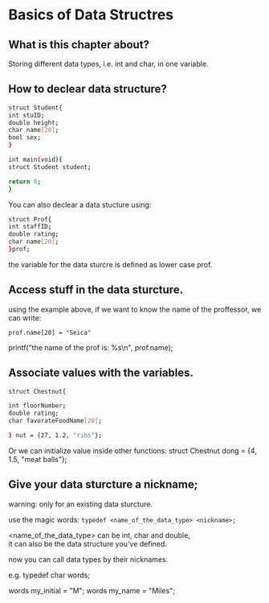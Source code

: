 # Basics of Data Structres

## What is this chapter about?
Storing different data types, i.e. int and char, in one variable.

## How to declear data structure?
```bash
struct Student{
int stuID;
double height;
char name[20];
bool sex;
}

int main(void){
struct Student student;

return 0;
}

```

You can also declear a data stucture using:

```bash
struct Prof{
int staffID;
double rating;
char name[20];
}prof;

```

the variable for the data sturcre is defined as lower case prof.

## Access stuff in the data sturcture.

using the example above, if we want to know the name of the proffessor, we can write:

`prof.name[20] = "Seica"`

printf("the name of the prof is: %s\n", prof.name);

## Associate values with the variables.

```bash
struct Chestnut{

int floorNumber;
double rating;
char favorateFoodName[20];

} nut = {27, 1.2, "ribs"};
```


Or we can initialize value inside other functions:
struct Chestnut dong = {4, 1.5, "meat balls"};

## Give your data sturcture a nickname;

warning: only for an existing data sturcture.

use the magic words:
`typedef <name_of_the_data_type> <nickname>;`

<name_of_the_data_type> can be int, char and double,  
it can also be the data structure you've defined.

now you can call data types by their nicknames.

e.g. typedef char words;

words my_initial = "M";
words my_name = "Miles";





